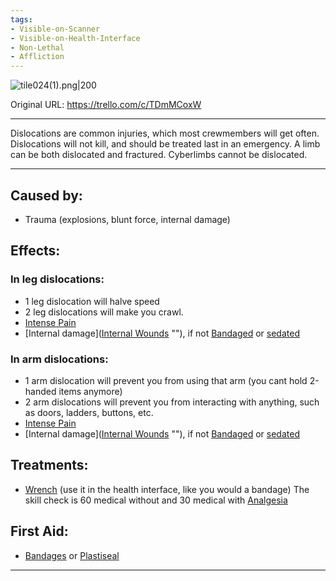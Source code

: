 ```yaml
---
tags:
- Visible-on-Scanner
- Visible-on-Health-Interface
- Non-Lethal
- Affliction
---
```


![tile024(1).png\|200](/Bones/Dislocations%20-%20Attachments/6718845db30472d958dd7b07.png)

Original URL: https://trello.com/c/TDmMCoxW

---

Dislocations are common injuries, which most crewmembers will get often. Dislocations will not kill, and should be treated last in an emergency. A limb can be both dislocated and fractured. Cyberlimbs cannot be dislocated.

---

## Caused by:

- Trauma (explosions, blunt force, internal damage)

## Effects:

### In leg dislocations:

- 1 leg dislocation will halve speed
- 2 leg dislocations will make you crawl.
- [Intense Pain](../Symptoms/Intense%20Pain.md)
- [Internal damage]([Internal Wounds](../Any%20bodypart/Internal%20Wounds.md) "‌"), if not [Bandaged](../Any%20bodypart/Bandaged.md) or [sedated]([Analgesia](../Torso/Analgesia.md) "‌")

### In arm dislocations:

- 1 arm dislocation will prevent you from using that arm (you cant hold 2-handed items anymore)
- 2 arm dislocations will prevent you from interacting with anything, such as doors, ladders, buttons, etc.
- [Intense Pain](../Symptoms/Intense%20Pain.md)
- [Internal damage]([Internal Wounds](../Any%20bodypart/Internal%20Wounds.md) "‌"), if not [Bandaged](../Any%20bodypart/Bandaged.md) or [sedated]([Analgesia](../Torso/Analgesia.md) "‌")

## Treatments:

- [Wrench](../Items/Wrench.md) (use it in the health interface, like you would a bandage)
  The skill check is 60 medical without and 30 medical with [Analgesia](../Torso/Analgesia.md)

## First Aid:

- [Bandages](../Items/Bandages.md) or [Plastiseal](../Items/Plastiseal.md)

---

